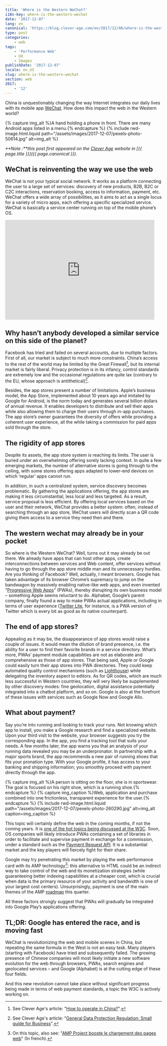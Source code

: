 ```yaml
---
title: 'Where is the Western WeChat?'
i18n-key: where-is-the-western-wechat
date: '2017-12-07'
lang: en
canonical: 'https://blog.clever-age.com/en/2017/12/06/where-is-the-western-wechat/'
type: post
categories:
    - web
tags:
    - 'Performance Web'
    - UX
    - Images
publishDate: '2017-12-07'
locale: en_US
slug: where-is-the-western-wechat
section: web
2017:
    - '12'
---
```


China is unquestionably changing the way Internet integrates our daily lives with its mobile app [WeChat](https://blog.clever-age.com/en/2017/05/19/10-ways-to-leverage-wechat-for-your-business/). How does this impact the web in the Western world?

{% capture img_alt %}A hand holding a phone in front. There are many Android apps listed in a menu.{% endcapture %}
{% include rwd-image.html.liquid 
    path="/assets/images/2017-12-07/pexels-photo-50614.jpg"
    alt=img_alt
%}

<!--more-->

<em class="canonical">**Note&nbsp;:**this post first appeared on the [Clever Age](http://www.clever-age.com/en/) website in [{{ page.title }}]({{ page.canonical }}).</em>

## WeChat is reinventing the way we use the web

WeChat is not your typical social network. It works as a platform connecting the user to a large set of services: discovery of new products, B2B, B2C or C2C interactions, reservation booking, access to information, payment, etc. WeChat offers a wide array of possibilities, as it aims to act as a single locus for a variety of micro apps, each offering a specific specialized service. WeChat is basically a service center running on top of the mobile phone’s OS.

<div class="videoWrapper">
<iframe id="nyt_video_player" title="New York Times Video - Embed Player" src="https://static01.nyt.com/video/players/offsite/index.html?videoId=100000004574648" width="480" height="321" frameborder="0" marginwidth="0" marginheight="0" scrolling="no" allowfullscreen="allowfullscreen"></iframe>
</div>

## Why hasn’t anybody developed a similar service on this side of the planet?

Facebook has tried and failed on several accounts, due to multiple factors. First of all, our market is subject to much more constraints. China’s access to the rest of the world may be limited by the Great Firewall[^1], but its internal market is fairly liberal. Privacy protection is in its infancy, control standards are extremely low and the occasional regulations are quite lax (contrary to the EU, whose approach is antithetical)[^2].

Besides, the app stores present a number of limitations. Apple’s business model, the App Store, implemented about 10 years ago and imitated by Google for Android, is the norm today and generates several billion dollars of annual revenue. It enables developers to distribute and sell their apps while also allowing them to charge their users through in-app purchases. The app store’s owner guarantees the diversity of offers while providing a coherent user experience, all the while taking a commission for paid apps sold through the store.

## The rigidity of app stores

Despite its assets, the app store system is reaching its limits. The user is buried under an overwhelming offering sorely lacking context. In quite a few emerging markets, the number of alternative stores is going through to the ceiling, with some stores offering apps adapted to lower-end devices on which ‘regular’ apps cannot run.

In addition, in such a centralized system, service discovery becomes problematic. By gathering the applications offering, the app stores are making it less circumstantial, less local and less targeted. As a result, service proposal is less efficient. By offering local services based on the user and their network, WeChat provides a better system: often, instead of searching through an app store, WeChat users will directly scan a QR code giving them access to a service they need then and there.

## The western wechat may already be in your pocket

So where is the Western WeChat? Well, turns out it may already be out there. We already have apps that can host other apps, create interconnections between services and Web content, offer services without having to go through the app store middle man and its unnecessary hurdles. Are you thinking of Facebook? Well, actually, I meant browsers. Google has taken advantage of its browser Chrome’s supremacy to jump on the bandwagon by massively enabling native-like web apps, and even invented "[Progressive Web Apps](https://blog.clever-age.com/en/2017/03/23/progressive-web-apps-to-boost-your-services-ux/)" (PWAs), thereby disrupting its own business model – something Apple seems reluctant to do. Alphabet, Google’s parent company, finally found a way to make PWAs actual applications, including in terms of user experience ([Twitter Lite](https://mobile.twitter.com/), for instance, is a PWA version of Twitter which is every bit as good as its native counterpart).

## The end of app stores?

Appealing as it may be, the disappearance of app stores would raise a couple of issues. It would mean the dilution of brand presence, i.e. the ability for a user to find their favorite brands in a service directory. What’s more, PWAs’ payment module capabilities are not as elaborate and comprehensive as those of app stores. That being said, Apple or Google could easily turn their app stores into PWA directories. They could keep automated quality control mechanisms (such as [Lighthouse](https://developers.google.com/web/tools/lighthouse/)) while delegating the inventory aspect to editors. As for QR codes, which are much less successful in Western countries, they will very likely be supplemented by other discovery modes: fine geolocation, digital assistance potentially integrated into a chatbot platform, and so on. Google is also at the forefront of these issues with services such as Google Now and Google Allo.

## What about payment?

Say you’re into running and looking to track your runs. Not knowing which app to install, you make a Google research and find a specialized website. Upon your third visit to the website, your browser suggests you try the corresponding app. In the app, you find a tracking tool that suits your needs. A few months later, the app warns you that an analysis of your running data revealed you may be an underpronator. In partnership with a major sports brand, the app recommends a new pair of running shoes that fits your pronation type. With your Google profile, it has access to your banking and shipping information; you smoothly proceed with payment directly through the app.

{% capture img_alt %}A person is sitting on the floor, she is in sportswear. The goal is focused on his right shoe, which is a running shoe.{% endcapture %}
{% capture img_caption %}Web, application and purchase combined into one frictionless, transparent experience for the user.{% endcapture %}
{% include rwd-image.html.liquid 
    path="/assets/images/2017-12-07/pexels-photo-260290.jpg"
    alt=img_alt
    caption=img_caption 
%}

This topic will certainly define the web in the coming months, if not the coming years. It is [one of the hot topics being discussed at the W3C](https://www.w3.org/Payments/ "Web Payments at W3C: Making Payments Easy on the Web"). Soon, OS companies will likely introduce PWAs containing a set of libraries in order to facilitate and supervise payment in exchange for a commission, under a standard such as the [Payment Request API](https://developers.google.com/web/fundamentals/payments/). It is a substantial market and the key players will fiercely fight for their share.

Google may try penetrating this market by playing the web performance card with its AMP technology[^3]: this alternative to HTML could be an indirect way to take control of the web and its monetization strategies (while guaranteeing better indexing capabilities at a cheaper cost, which is crucial when data is the primary resource of your activity and bandwidth is one of your largest cost centers). Unsurprisingly, payment is one of the main themes of the AMP [roadmap](https://www.ampproject.org/roadmap/) this quarter.

All these factors strongly suggest that PWAs will gradually be integrated into Google Play’s applications offering.

## TL;DR: Google has entered the race, and is moving fast

WeChat is revolutionizing the web and mobile scenes in China, but repeating the same formula in the West is not an easy task. Many players (starting with Facebook) have tried and subsequently failed. The growing presence of Chinese companies will most likely initiate a new software evolution for the web through browsers, PWAs, search engines and geolocated services – and Google (Alphabet) is at the cutting edge of these four fields.

And this new revolution cannot take place without significant progress being made in terms of web payment standards, a topic the W3C is actively working on.

[^1]: See Clever Age's article: "[How to operate in China?](https://blog.clever-age.com/en/2014/07/28/how-to-operate-in-china/)".

[^2]: See Clever Age's article: "[General Data Protection Regulation: Small guide for Business](https://blog.clever-age.com/en/2017/01/19/general-data-protection-regulation-small-guide-for-business/)".

[^3]: On this topic, also see: "[AMP Project booste le chargement des pages web](https://blog.clever-age.com/fr/2016/02/08/amp-project-booste-le-chargement-des-pages-web/)" (In french).